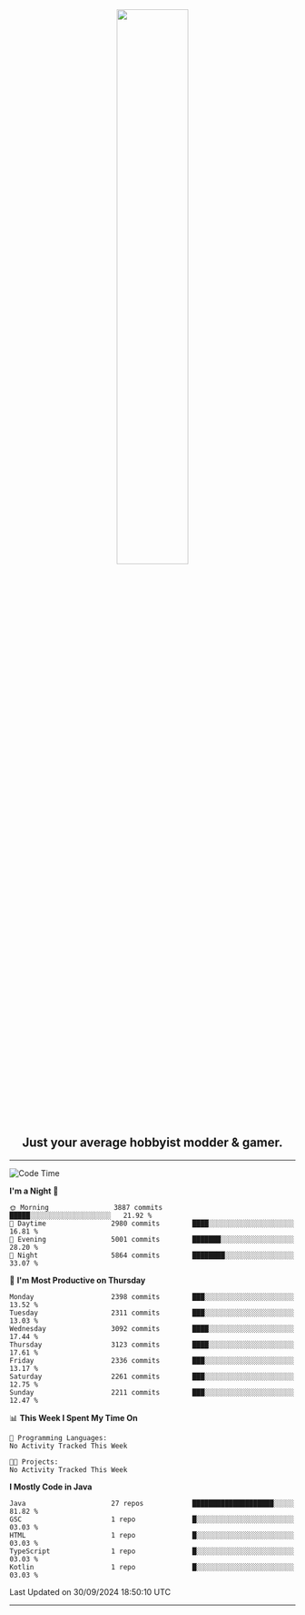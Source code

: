 <div align="center">
  <a href="https://apexmodder.xyz/"><img width="50%" height="50%" src="https://i.imgur.com/pc4HkGz.png"></a>
</div>
<h2 align="center">Just your average hobbyist modder & gamer.</h2>

---

<!--START_SECTION:waka-->
![Code Time](http://img.shields.io/badge/Code%20Time-1%2C478%20hrs%2037%20mins-blue)

**I'm a Night 🦉** 

```text
🌞 Morning                3887 commits        █████░░░░░░░░░░░░░░░░░░░░   21.92 % 
🌆 Daytime                2980 commits        ████░░░░░░░░░░░░░░░░░░░░░   16.81 % 
🌃 Evening                5001 commits        ███████░░░░░░░░░░░░░░░░░░   28.20 % 
🌙 Night                  5864 commits        ████████░░░░░░░░░░░░░░░░░   33.07 % 
```
📅 **I'm Most Productive on Thursday** 

```text
Monday                   2398 commits        ███░░░░░░░░░░░░░░░░░░░░░░   13.52 % 
Tuesday                  2311 commits        ███░░░░░░░░░░░░░░░░░░░░░░   13.03 % 
Wednesday                3092 commits        ████░░░░░░░░░░░░░░░░░░░░░   17.44 % 
Thursday                 3123 commits        ████░░░░░░░░░░░░░░░░░░░░░   17.61 % 
Friday                   2336 commits        ███░░░░░░░░░░░░░░░░░░░░░░   13.17 % 
Saturday                 2261 commits        ███░░░░░░░░░░░░░░░░░░░░░░   12.75 % 
Sunday                   2211 commits        ███░░░░░░░░░░░░░░░░░░░░░░   12.47 % 
```


📊 **This Week I Spent My Time On** 

```text
💬 Programming Languages: 
No Activity Tracked This Week

🐱‍💻 Projects: 
No Activity Tracked This Week
```

**I Mostly Code in Java** 

```text
Java                     27 repos            ████████████████████░░░░░   81.82 % 
GSC                      1 repo              █░░░░░░░░░░░░░░░░░░░░░░░░   03.03 % 
HTML                     1 repo              █░░░░░░░░░░░░░░░░░░░░░░░░   03.03 % 
TypeScript               1 repo              █░░░░░░░░░░░░░░░░░░░░░░░░   03.03 % 
Kotlin                   1 repo              █░░░░░░░░░░░░░░░░░░░░░░░░   03.03 % 
```




 Last Updated on 30/09/2024 18:50:10 UTC
<!--END_SECTION:waka-->

---
